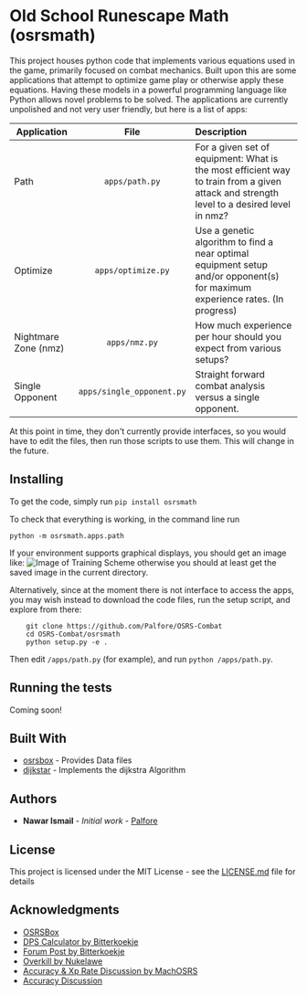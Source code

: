 # Old School Runescape Math (osrsmath)

This project houses python code that implements various equations used in the game, primarily focused on combat mechanics. Built upon this are some applications that attempt to optimize game play or otherwise apply these equations. Having these models in a powerful programming language like Python allows novel problems to be solved. The applications are currently unpolished and not very user friendly, but here is a list of apps:


| Application        | File           | Description  |
| ------------- |:-------------:| :-----|
| Path | `apps/path.py` | For a given set of equipment: What is the most efficient way to train from a given attack and strength level to a desired level in nmz?|
| Optimize | `apps/optimize.py` | Use a genetic algorithm to find a near optimal equipment setup and/or opponent(s) for maximum experience rates. (In progress)|
| Nightmare Zone (nmz)| `apps/nmz.py` |How much experience per hour should you expect from various setups?|
| Single Opponent | `apps/single_opponent.py` | Straight forward combat analysis versus a single opponent.|

At this point in time, they don't currently provide interfaces, so you would have to edit the files, then run those scripts to use them. This will change in the future.

## Installing

To get the code, simply run
``` pip install osrsmath ```


To check that everything is working, in the command line run
```
python -m osrsmath.apps.path
```
If your environment supports graphical displays, you should get an image like:
![Image of Training Scheme](Results/training_schemes/recur_60_60.png)
otherwise you should at least get the saved image in the current directory.


Alternatively, since at the moment there is not interface to access the apps, you may wish instead to download the code files, run the setup script, and explore from there:
```
	git clone https://github.com/Palfore/OSRS-Combat
	cd OSRS-Combat/osrsmath
	python setup.py -e .
```
Then edit `/apps/path.py` (for example), and run `python /apps/path.py`.

## Running the tests

Coming soon!

## Built With

* [osrsbox](https://pypi.org/project/osrsbox/) - Provides Data files
* [dijkstar](https://pypi.org/project/Dijkstar/) - Implements the dijkstra Algorithm

## Authors

* **Nawar Ismail** - *Initial work* - [Palfore](https://github.com/Palfore)

<!-- See also the list of [contributors](https://github.com/your/project/contributors) who participated in this project. -->

## License

This project is licensed under the MIT License - see the [LICENSE.md](LICENSE.md) file for details

## Acknowledgments

* [OSRSBox](https://www.osrsbox.com/blog/2019/01/22/calculating-melee-dps-in-osrs/)
* [DPS Calculator by Bitterkoekje](https://docs.google.com/spreadsheets/d/1wzy1VxNWEAAc0FQyDAdpiFggAfn5U6RGPp2CisAHZW8/)
* [Forum Post by Bitterkoekje](https://web.archive.org/web/20190905124128/http://webcache.googleusercontent.com/search?q=cache:http://services.runescape.com/m=forum/forums.ws?317,318,712,65587452)
* [Overkill by Nukelawe](https://www.reddit.com/r/2007scape/comments/4d6l7j/effects_of_overkill_on_dps/)
* [Accuracy & Xp Rate Discussion by MachOSRS](https://www.reddit.com/r/2007scape/comments/40bvk6/accuracy_and_exphr_combat_formula/)
* [Accuracy Discussion](https://www.reddit.com/r/2007scape/comments/5lrty0/math_inside_corrected_accuracy_formula/)
